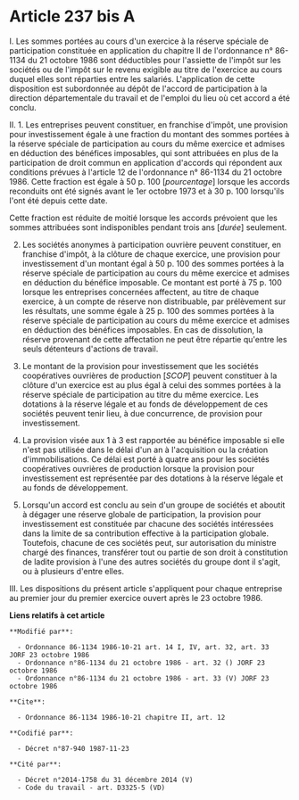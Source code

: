 # Article 237 bis A

I. Les sommes portées au cours d'un exercice à la réserve spéciale de participation constituée en application du chapitre II
de l'ordonnance n° 86-1134 du 21 octobre 1986 sont déductibles pour l'assiette de l'impôt sur les sociétés ou de l'impôt sur
le revenu exigible au titre de l'exercice au cours duquel elles sont réparties entre les salariés. L'application de cette
disposition est subordonnée au dépôt de l'accord de participation à la direction départementale du travail et de l'emploi du
lieu où cet accord a été conclu.

II. 1. Les entreprises peuvent constituer, en franchise d'impôt, une provision pour investissement égale à une fraction du
montant des sommes portées à la réserve spéciale de participation au cours du même exercice et admises en déduction des
bénéfices imposables, qui sont attribuées en plus de la participation de droit commun en application d'accords qui répondent
aux conditions prévues à l'article 12 de l'ordonnance n° 86-1134 du 21 octobre 1986. Cette fraction est égale à 50 p. 100
[*pourcentage*] lorsque les accords reconduits ont été signés avant le 1er octobre 1973 et à 30 p. 100 lorsqu'ils l'ont été
depuis cette date.

Cette fraction est réduite de moitié lorsque les accords prévoient que les sommes attribuées sont indisponibles pendant trois
ans [*durée*] seulement.

2. Les sociétés anonymes à participation ouvrière peuvent constituer, en franchise d'impôt, à la clôture de chaque exercice,
une provision pour investissement d'un montant égal à 50 p. 100 des sommes portées à la réserve spéciale de participation au
cours du même exercice et admises en déduction du bénéfice imposable. Ce montant est porté à 75 p. 100 lorsque les
entreprises concernées affectent, au titre de chaque exercice, à un compte de réserve non distribuable, par prélèvement sur
les résultats, une somme égale à 25 p. 100 des sommes portées à la réserve spéciale de participation au cours du même
exercice et admises en déduction des bénéfices imposables. En cas de dissolution, la réserve provenant de cette affectation
ne peut être répartie qu'entre les seuls détenteurs d'actions de travail.

3. Le montant de la provision pour investissement que les sociétés coopératives ouvrières de production [*SCOP*] peuvent
constituer à la clôture d'un exercice est au plus égal à celui des sommes portées à la réserve spéciale de participation au
titre du même exercice. Les dotations à la réserve légale et au fonds de développement de ces sociétés peuvent tenir lieu, à
due concurrence, de provision pour investissement.

4. La provision visée aux 1 à 3 est rapportée au bénéfice imposable si elle n'est pas utilisée dans le délai d'un an à
l'acquisition ou la création d'immobilisations. Ce délai est porté à quatre ans pour les sociétés coopératives ouvrières de
production lorsque la provision pour investissement est représentée par des dotations à la réserve légale et au fonds de
développement.

5. Lorsqu'un accord est conclu au sein d'un groupe de sociétés et aboutit à dégager une réserve globale de participation, la
provision pour investissement est constituée par chacune des sociétés intéressées dans la limite de sa contribution effective
à la participation globale. Toutefois, chacune de ces sociétés peut, sur autorisation du ministre chargé des finances,
transférer tout ou partie de son droit à constitution de ladite provision à l'une des autres sociétés du groupe dont il
s'agit, ou à plusieurs d'entre elles.

III. Les dispositions du présent article s'appliquent pour chaque entreprise au premier jour du premier exercice ouvert après
le 23 octobre 1986.

**Liens relatifs à cet article**

	**Modifié par**:

	  - Ordonnance 86-1134 1986-10-21 art. 14 I, IV, art. 32, art. 33  JORF 23 octobre 1986
	  - Ordonnance n°86-1134 du 21 octobre 1986 - art. 32 () JORF 23 octobre 1986
	  - Ordonnance n°86-1134 du 21 octobre 1986 - art. 33 (V) JORF 23 octobre 1986

	**Cite**:

	  - Ordonnance 86-1134 1986-10-21 chapitre II, art. 12

	**Codifié par**:

	  - Décret n°87-940 1987-11-23

	**Cité par**:

	  - Décret n°2014-1758 du 31 décembre 2014 (V)
	  - Code du travail - art. D3325-5 (VD)
